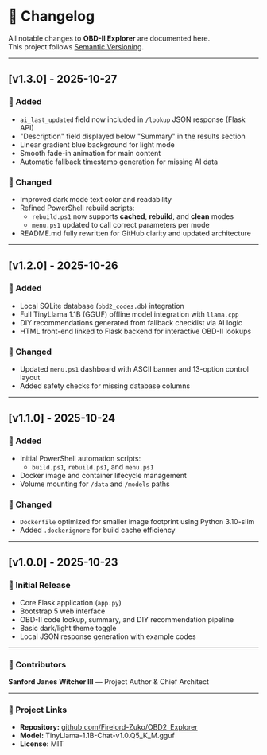 # 🗾️ Changelog
All notable changes to **OBD-II Explorer** are documented here.  
This project follows [Semantic Versioning](https://semver.org/).

---

## [v1.3.0] - 2025-10-27
### 🚀 Added
- `ai_last_updated` field now included in `/lookup` JSON response (Flask API)
- "Description" field displayed below "Summary" in the results section
- Linear gradient blue background for light mode
- Smooth fade-in animation for main content
- Automatic fallback timestamp generation for missing AI data

### 🧩 Changed
- Improved dark mode text color and readability
- Refined PowerShell rebuild scripts:
  - `rebuild.ps1` now supports **cached**, **rebuild**, and **clean** modes
  - `menu.ps1` updated to call correct parameters per mode
- README.md fully rewritten for GitHub clarity and updated architecture

---

## [v1.2.0] - 2025-10-26
### 🚀 Added
- Local SQLite database (`obd2_codes.db`) integration
- Full TinyLlama 1.1B (GGUF) offline model integration with `llama.cpp`
- DIY recommendations generated from fallback checklist via AI logic
- HTML front-end linked to Flask backend for interactive OBD-II lookups

### 🧩 Changed
- Updated `menu.ps1` dashboard with ASCII banner and 13-option control layout
- Added safety checks for missing database columns

---

## [v1.1.0] - 2025-10-24
### 🚀 Added
- Initial PowerShell automation scripts:
  - `build.ps1`, `rebuild.ps1`, and `menu.ps1`
- Docker image and container lifecycle management
- Volume mounting for `/data` and `/models` paths

### 🧩 Changed
- `Dockerfile` optimized for smaller image footprint using Python 3.10-slim
- Added `.dockerignore` for build cache efficiency

---

## [v1.0.0] - 2025-10-23
### 🎉 Initial Release
- Core Flask application (`app.py`)
- Bootstrap 5 web interface
- OBD-II code lookup, summary, and DIY recommendation pipeline
- Basic dark/light theme toggle
- Local JSON response generation with example codes

---

### 🧠 Contributors
**Sanford Janes Witcher III** — Project Author & Chief Architect  

---

### 🧮 Project Links
- **Repository:** [github.com/Firelord-Zuko/OBD2_Explorer](https://github.com/Firelord-Zuko/OBD2_Explorer)
- **Model:** TinyLlama-1.1B-Chat-v1.0.Q5_K_M.gguf  
- **License:** MIT